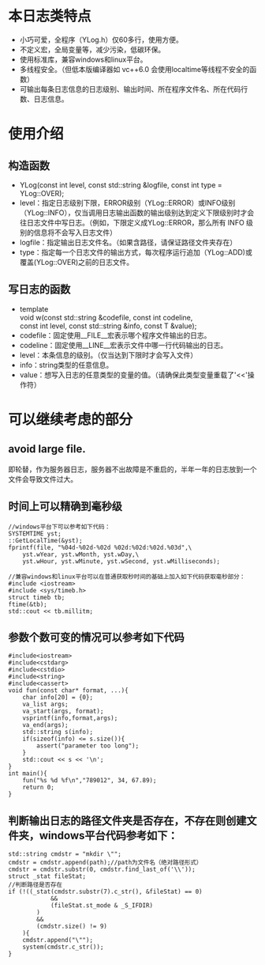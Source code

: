 # 本日志类特点

* 小巧可爱，全程序（YLog.h）仅60多行，使用方便。
* 不定义宏，全局变量等，减少污染，低碳环保。
* 使用标准库，兼容windows和linux平台。
* 多线程安全。（但低本版编译器如 vc++6.0 会使用localtime等线程不安全的函数）
* 可输出每条日志信息的日志级别、输出时间、所在程序文件名、所在代码行数、日志信息。

# 使用介绍

## 构造函数
* YLog(const int level, const std::string &logfile, const int type = YLog::OVER);
* level：指定日志级别下限，ERROR级别（YLog::ERROR）或INFO级别（YLog::INFO），仅当调用日志输出函数的输出级别达到定义下限级别时才会往日志文件中写日志。（例如，下限定义成YLog::ERROR，那么所有 INFO 级别的信息将不会写入日志文件）
* logfile：指定输出日志文件名。（如果含路径，请保证路径文件夹存在）
* type：指定每一个日志文件的输出方式，每次程序运行追加（YLog::ADD)或覆盖(YLog::OVER)之前的日志文件。

## 写日志的函数
* template<typename T> \
	void w(const std::string &codefile, const int codeline, \
		const int level, const std::string &info, const T &value);
* codefile：固定使用__FILE__宏表示哪个程序文件输出的日志。
* codeline：固定使用__LINE__宏表示文件中哪一行代码输出的日志。
* level：本条信息的级别。（仅当达到下限时才会写入文件）
* info：string类型的任意信息。
* value：想写入日志的任意类型的变量的值。（请确保此类型变量重载了'<<'操作符）

# 可以继续考虑的部分

## avoid large file.
即轮替，作为服务器日志，服务器不出故障是不重启的，半年一年的日志放到一个文件会导致文件过大。

## 时间上可以精确到毫秒级

```
//windows平台下可以参考如下代码：
SYSTEMTIME yst;
::GetLocalTime(&yst);
fprintf(file, "%04d-%02d-%02d %02d:%02d:%02d.%03d",\
    yst.wYear, yst.wMonth, yst.wDay,\
    yst.wHour, yst.wMinute, yst.wSecond, yst.wMilliseconds);

//兼容windows和linux平台可以在普通获取秒时间的基础上加入如下代码获取毫秒部分：
#include <iostream>
#include <sys/timeb.h>
struct timeb tb;
ftime(&tb);
std::cout << tb.millitm;
```

## 参数个数可变的情况可以参考如下代码

```
#include<iostream>
#include<cstdarg>
#include<cstdio>
#include<string>
#include<cassert>
void fun(const char* format, ...){
    char info[20] = {0};
    va_list args;
    va_start(args, format);    
    vsprintf(info,format,args);
    va_end(args); 
    std::string s(info);
    if(sizeof(info) <= s.size()){
        assert("parameter too long");
    }   
    std::cout << s << '\n';
}
int main(){
    fun("%s %d %f\n","789012", 34, 67.89);
    return 0;
}
```

## 判断输出日志的路径文件夹是否存在，不存在则创建文件夹，windows平台代码参考如下：

```
std::string cmdstr = "mkdir \"";
cmdstr = cmdstr.append(path);//path为文件名（绝对路径形式）
cmdstr = cmdstr.substr(0, cmdstr.find_last_of('\\'));
struct _stat fileStat;
//判断路径是否存在
if (!((_stat(cmdstr.substr(7).c_str(), &fileStat) == 0) 
			&& 
			(fileStat.st_mode & _S_IFDIR)
		)	
		&&
		(cmdstr.size() != 9)
	){
	cmdstr.append("\"");
	system(cmdstr.c_str());
}
```
